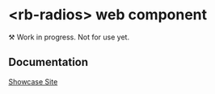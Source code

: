 # &lt;rb-radios&gt; web component
&#9874; Work in progress. Not for use yet.

## Documentation
[Showcase Site](https://rapid-build-ui.io/)